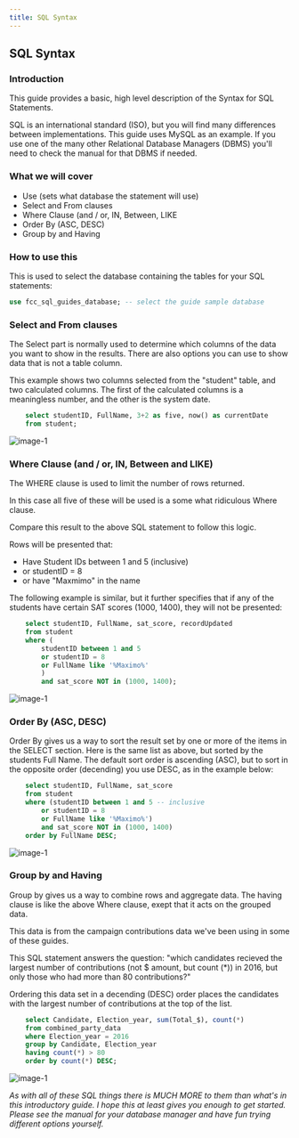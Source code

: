 ```yaml
---
title: SQL Syntax
---
```


## SQL Syntax

### Introduction

This guide provides a basic, high level description of the Syntax for SQL Statements. 

SQL is an international standard (ISO), but you will find many differences between implementations. This guide uses MySQL as an example. If you use one of the many other Relational Database Managers (DBMS) you'll need to check the manual for that DBMS if needed.

### What we will cover

* Use (sets what database the statement will use)
* Select and From clauses
* Where Clause (and / or, IN, Between, LIKE
* Order By (ASC, DESC)
* Group by and Having

### How to use this

This is used to select the database containing the tables for your SQL statements:

```sql
use fcc_sql_guides_database; -- select the guide sample database
```

### Select and From clauses

The Select part is normally used to determine which columns of the data you want to show in the results. There are also options you can use to show data that is not a table column.

This example shows two columns selected from the "student" table, and two calculated columns. The first of the calculated columns is a meaningless number, and the other is the system date.

```sql
	select studentID, FullName, 3+2 as five, now() as currentDate
    from student;
```

![image-1](https://github.com/SteveChevalier/guide-images/blob/master/syntax01.JPG)


### Where Clause (and / or, IN, Between and LIKE)

The WHERE clause is used to limit the number of rows returned.  

In this case all five of these will be used is a some what ridiculous Where clause. 

Compare this result to the above SQL statement to follow this logic.

Rows will be presented that:
* Have Student IDs between 1 and 5 (inclusive) 
* or studentID = 8 
* or have "Maxmimo" in the name

The following example is similar, but it further specifies that if any of the students have certain SAT scores (1000, 1400), they will not be presented:

```sql
    select studentID, FullName, sat_score, recordUpdated
    from student
    where (
		studentID between 1 and 5
		or studentID = 8
        or FullName like '%Maximo%'
		)
		and sat_score NOT in (1000, 1400);
```

![image-1](https://github.com/SteveChevalier/guide-images/blob/master/syntax02.JPG)

### Order By (ASC, DESC)

Order By gives us a way to sort the result set by one or more of the items in the SELECT section. Here is the same list as above, but sorted by the students Full Name. The default sort order is ascending (ASC), but to sort in the opposite order (decending) you use DESC, as in the example below:

```sql
    select studentID, FullName, sat_score
    from student
    where (studentID between 1 and 5 -- inclusive
		or studentID = 8
        or FullName like '%Maximo%')
		and sat_score NOT in (1000, 1400)
	order by FullName DESC;
```

![image-1](https://github.com/SteveChevalier/guide-images/blob/master/syntax03.JPG)


### Group by and Having

Group by gives us a way to combine rows and aggregate data. The having clause is like the above Where clause, exept that it acts on the grouped data.

This data is from the campaign contributions data we've been using in some of these guides.

This SQL statement answers the question: "which candidates recieved the largest number of contributions (not $ amount, but count (\*)) in 2016, but only those who had more than 80 contributions?"

Ordering this data set in a decending (DESC) order places the candidates with the largest number of contributions at the top of the list.

```sql
    select Candidate, Election_year, sum(Total_$), count(*)
    from combined_party_data
    where Election_year = 2016
    group by Candidate, Election_year
    having count(*) > 80
    order by count(*) DESC;
```

![image-1](https://github.com/SteveChevalier/guide-images/blob/master/syntax04.JPG)

*As with all of these SQL things there is MUCH MORE to them than what's in this introductory guide. I hope this at least gives you enough to get started. Please see the manual for your database manager and have fun trying different options yourself.*

